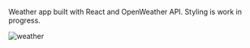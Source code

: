 Weather app built with React and OpenWeather API.
Styling is work in progress.

![weather](https://user-images.githubusercontent.com/74523461/117514653-6325a780-af62-11eb-8c05-d1173cb8dbea.PNG)
